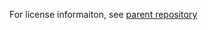 For license informaiton, see [parent repository](https://github.com/DSD-ESDC-EDSC/dynamic-org-chart)
